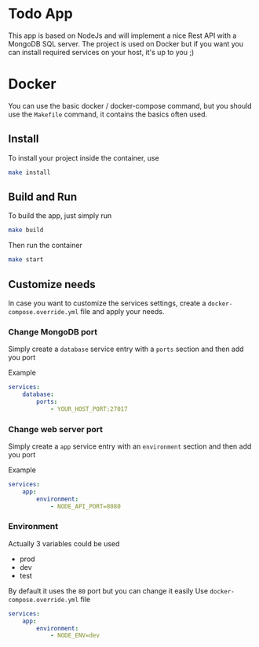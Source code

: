 # Todo App

This app is based on NodeJs and will implement a nice Rest API with a MongoDB SQL server. 
The project is used on Docker but if you want you can install required services on your host, it's up to you ;)

# Docker

You can use the basic docker / docker-compose command, but you should use the `Makefile` command, it contains the basics often used.

## Install

To install your project inside the container, use
```bash
make install
```

## Build and Run

To build the app, just simply run
```bash
make build
```

Then run the container
```bash
make start
```

## Customize needs

In case you want to customize the services settings, create a `docker-compose.override.yml` file and apply your needs.

### Change MongoDB port

Simply create a `database` service entry with a `ports` section and then add you port

Example
```yaml
services:
    database:
        ports:
            - YOUR_HOST_PORT:27017
```

### Change web server port
Simply create a `app` service entry with an `environment` section and then add you port

Example
```yaml
services:
    app:
        environment:
            - NODE_API_PORT=8080
```

### Environment

Actually 3 variables could be used
 - prod
 - dev
 - test

By default it uses the `80` port but you can change it easily
Use `docker-compose.override.yml` file
```yaml
services:
    app:
        environment:
            - NODE_ENV=dev
```
